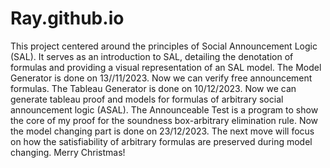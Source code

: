 # Ray.github.io
 This project centered around the principles of Social Announcement Logic (SAL). It serves as an introduction to SAL, detailing the denotation of formulas and providing a visual representation of an SAL model.
The Model Generator is done on 13//11/2023. Now we can verify free announcement formulas.
The Tableau Generator is done on 10/12/2023. Now we can generate tableau proof and models for formulas of arbitrary social announcement logic (ASAL).
The Announceable Test is a program to show the core of my proof for the soundness box-arbitrary elimination rule. Now the model changing part is done on 23/12/2023. The next move will focus on how the satisfiability of arbitrary formulas are preserved during model changing. Merry Christmas!
